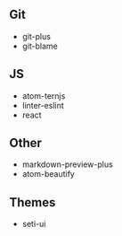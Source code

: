 ## Git

- git-plus
- git-blame

## JS
- atom-ternjs
- linter-eslint
- react

## Other
- markdown-preview-plus
- atom-beautify

## Themes
- seti-ui
